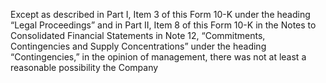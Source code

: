 Except as described in Part I, Item 3 of this Form 10-K under the heading “Legal Proceedings” and in Part II, Item 8 of this Form
10-K in the Notes to Consolidated Financial Statements in Note 12, “Commitments, Contingencies and Supply Concentrations”
under the heading “Contingencies,” in the opinion of management, there was not at least a reasonable possibility the Company